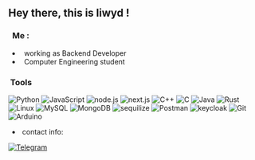 ## Hey there, this is liwyd !

### &nbsp; Me :

-  &nbsp; working as Backend Developer
-  &nbsp; Computer Engineering student


### &nbsp;Tools

  ![Python](https://img.shields.io/badge/-Python-333333?style=flat&logo=python)
  ![JavaScript](https://img.shields.io/badge/-JavaScript-333333?style=flat&logo=JavaScript)
  ![node.js](https://img.shields.io/badge/-node.js-333333?style=flat&logo=node.js)
  ![next.js](https://img.shields.io/badge/-Next.js-333333?style=flat&logo=next.js)
  ![C++](https://img.shields.io/badge/-C++-333333?style=flat&logo=Cplusplus)
  ![C](https://img.shields.io/badge/-C-333333?style=flat&logo=C)
  ![Java](https://img.shields.io/badge/-Java-333333?style=flat&logo=oracle)
  ![Rust](https://img.shields.io/badge/-Rust-333333?style=flat&logo=Rust)
  ![Linux](https://img.shields.io/badge/-Linux-333333?style=flat&logo=linux)
  ![MySQL](https://img.shields.io/badge/-MySQL-333333?style=flat&logo=mysql)
  ![MongoDB](https://img.shields.io/badge/-MongoDB-333333?style=flat&logo=mongodb) 
  ![sequilize](https://img.shields.io/badge/-sequelize-333333?style=flat&logo=sequelize)
  ![Postman](https://img.shields.io/badge/-Postman-333333?style=flat&logo=Postman)
  ![keycloak](https://img.shields.io/badge/-keycloak-333333?style=flat&logo=keycloak)
  ![Git](https://img.shields.io/badge/-Git-333333?style=flat&logo=git)
  ![Arduino](https://img.shields.io/badge/-ARDUINO-333333?style=flat&logo=ARDUINO)


- &nbsp;contact info: 

<p align="left">
<a href="https://t.me/liwyd"><img alt="Telegram" src="https://img.shields.io/badge/Telegram-liwyd-blue?&logo=Telegram"></a>
</p>
